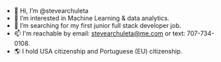 - 👋 Hi, I’m @stevearchuleta
- 👀 I’m interested in Machine Learning & data analytics.
- 💞️ I’m searching for my first junior full stack developer job.
- 📫 I'm reachable by email: stevearchuleta@me.com or text: 707-734-0108.
- 🌎 I hold USA citizenship and Portuguese (EU) citizenship.


<!---
stevearchuleta/stevearchuleta is a ✨ special ✨ repository because its `README.md` (this file) appears on your GitHub profile.
You can click the Preview link to take a look at your changes.
--->
